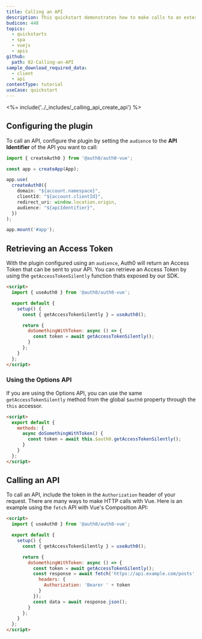 ```yaml
---
title: Calling an API
description: This quickstart demonstrates how to make calls to an external API from a Vue.JS application using Auth0.
budicon: 448
topics:
  - quickstarts
  - spa
  - vuejs
  - apis
github:
  path: 02-Calling-an-API
sample_download_required_data:
  - client
  - api
contentType: tutorial
useCase: quickstart
---
```


<!-- markdownlint-disable MD002 MD041 -->

<%= include('../_includes/_calling_api_create_api') %>

## Configuring the plugin
To call an API, configure the plugin by setting the `audience` to the **API Identifier** of the API you want to call:

```ts
import { createAuth0 } from '@auth0/auth0-vue';

const app = createApp(App);

app.use(
  createAuth0({
    domain: "${account.namespace}",
    clientId: "${account.clientId}",
    redirect_uri: window.location.origin,
    audience: "${apiIdentifier}",
  })
);

app.mount('#app');
```

## Retrieving an Access Token
With the plugin configured using an `audience`, Auth0 will return an Access Token that can be sent to your API.
You can retrieve an Access Token by using the `getAccessTokenSilently` function thats exposed by our SDK.

```html
<script>
  import { useAuth0 } from '@auth0/auth0-vue';

  export default {
    setup() {
      const { getAccessTokenSilently } = useAuth0();

      return {
        doSomethingWithToken: async () => {
          const token = await getAccessTokenSilently();
        }
      };
    }
  };
</script>
```

### Using the Options API

If you are using the Options API, you can use the same `getAccessTokenSilently` method from the global `$auth0` property through the `this` accessor.

```html
<script>
  export default {
    methods: {
      async doSomethingWithToken() {
        const token = await this.$auth0.getAccessTokenSilently();
      }
    }
  };
</script>
```

## Calling an API
To call an API, include the token in the `Authorization` header of your request.
There are many ways to make HTTP calls with Vue. Here is an example using the `fetch` API with Vue's Composition API:

```html
<script>
  import { useAuth0 } from '@auth0/auth0-vue';

  export default {
    setup() {
      const { getAccessTokenSilently } = useAuth0();

      return {
        doSomethingWithToken: async () => {
          const token = await getAccessTokenSilently();
          const response = await fetch('https://api.example.com/posts', {
            headers: {
              Authorization: 'Bearer ' + token
            }
          });
          const data = await response.json();
        }
      };
    }
  };
</script>
```
